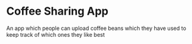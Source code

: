 # Coffee Sharing App

An app which people can upload coffee beans which they have used to keep track of which ones they like best
